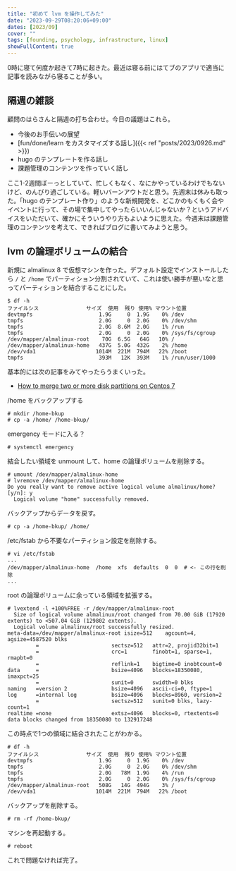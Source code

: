```yaml
---
title: "初めて lvm を操作してみた"
date: "2023-09-29T08:20:06+09:00"
dates: [2023/09]
cover: ""
tags: [founding, psychology, infrastructure, linux]
showFullContent: true
---
```


0時に寝て何度か起きて7時に起きた。最近は寝る前にはてブのアプリで適当に記事を読みながら寝ることが多い。

## 隔週の雑談

顧問のはらさんと隔週の打ち合わせ。今日の議題はこれら。

* 今後のお手伝いの展望
* [fun/done/learn をカスタマイズする話し]({{< ref "posts/2023/0926.md" >}})
* hugo のテンプレートを作る話し
* 課題管理のコンテンツを作っていく話し

ここ1-2週間ぼーっとしていて、忙しくもなく、なにかやっているわけでもないけど、のんびり過ごしている。軽いバーンアウトだと思う。先週末は休みも取った。「hugo のテンプレート作り」のような新規開発を、どこかのもくもく会やイベントに行って、その場で集中してやったらいいんじゃないか？というアドバイスをいただいて、確かにそういうやり方もよいように思えた。今週末は課題管理のコンテンツを考えて、できればブログに書いてみようと思う。

## lvm の論理ボリュームの結合

新規に almalinux 8 で仮想マシンを作った。デフォルト設定でインストールしたら `/` と `/home` でパーティション分割されていて、これは使い勝手が悪いなと思ってパーティションを結合することにした。

```
$ df -h
ファイルシス               サイズ  使用  残り 使用% マウント位置
devtmpfs                     1.9G     0  1.9G    0% /dev
tmpfs                        2.0G     0  2.0G    0% /dev/shm
tmpfs                        2.0G  8.6M  2.0G    1% /run
tmpfs                        2.0G     0  2.0G    0% /sys/fs/cgroup
/dev/mapper/almalinux-root    70G  6.5G   64G   10% /
/dev/mapper/almalinux-home   437G  5.0G  432G    2% /home
/dev/vda1                   1014M  221M  794M   22% /boot
tmpfs                        393M   12K  393M    1% /run/user/1000
```

基本的には次の記事をみてやったらうまくいった。

* [How to merge two or more disk partitions on Centos 7](https://blog.andersonbanihirwe.dev/posts/2021/how-to-merge-disk-partitions-on-centos/)

/home をバックアップする

```
# mkdir /home-bkup
# cp -a /home/ /home-bkup/
```

emergency モードに入る？

```
# systemctl emergency
```

結合したい領域を unmount して、home の論理ボリュームを削除する。

```
# umount /dev/mapper/almalinux-home
# lvremove /dev/mapper/almalinux-home
Do you really want to remove active logical volume almalinux/home? [y/n]: y
  Logical volume "home" successfully removed.
```

バックアップからデータを戻す。

```
# cp -a /home-bkup/ /home/
```

/etc/fstab から不要なパーティション設定を削除する。

```
# vi /etc/fstab
...
/dev/mapper/almalinux-home  /home  xfs  defaults  0  0  # <- この行を削除
...
```

root の論理ボリュームに余っている領域を拡張する。

```
# lvextend -l +100%FREE -r /dev/mapper/almalinux-root
  Size of logical volume almalinux/root changed from 70.00 GiB (17920 extents) to <507.04 GiB (129802 extents).
  Logical volume almalinux/root successfully resized.
meta-data=/dev/mapper/almalinux-root isize=512    agcount=4, agsize=4587520 blks
         =                       sectsz=512   attr=2, projid32bit=1
         =                       crc=1        finobt=1, sparse=1, rmapbt=0
         =                       reflink=1    bigtime=0 inobtcount=0
data     =                       bsize=4096   blocks=18350080, imaxpct=25
         =                       sunit=0      swidth=0 blks
naming   =version 2              bsize=4096   ascii-ci=0, ftype=1
log      =internal log           bsize=4096   blocks=8960, version=2
         =                       sectsz=512   sunit=0 blks, lazy-count=1
realtime =none                   extsz=4096   blocks=0, rtextents=0
data blocks changed from 18350080 to 132917248
```

この時点で1つの領域に結合されたことがわかる。

```
# df -h
ファイルシス               サイズ  使用  残り 使用% マウント位置
devtmpfs                     1.9G     0  1.9G    0% /dev
tmpfs                        2.0G     0  2.0G    0% /dev/shm
tmpfs                        2.0G   78M  1.9G    4% /run
tmpfs                        2.0G     0  2.0G    0% /sys/fs/cgroup
/dev/mapper/almalinux-root   508G   14G  494G    3% /
/dev/vda1                   1014M  221M  794M   22% /boot
```

バックアップを削除する。

```
# rm -rf /home-bkup/
```

マシンを再起動する。

```
# reboot
```

これで問題なければ完了。
